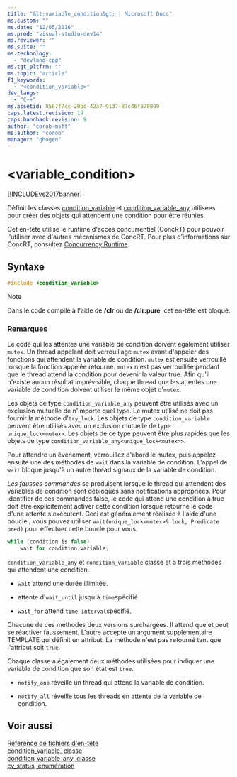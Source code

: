 ```yaml
---
title: "&lt;variable_condition&gt; | Microsoft Docs"
ms.custom: ""
ms.date: "12/05/2016"
ms.prod: "visual-studio-dev14"
ms.reviewer: ""
ms.suite: ""
ms.technology: 
  - "devlang-cpp"
ms.tgt_pltfrm: ""
ms.topic: "article"
f1_keywords: 
  - "<condition_variable>"
dev_langs: 
  - "C++"
ms.assetid: 8567f7cc-20bd-42a7-9137-87c46f878009
caps.latest.revision: 19
caps.handback.revision: 9
author: "corob-msft"
ms.author: "corob"
manager: "ghogen"
---
```

# &lt;variable_condition&gt;
[!INCLUDE[vs2017banner](../assembler/inline/includes/vs2017banner.md)]

Définit les classes [condition\_variable](../standard-library/condition-variable-class.md) et [condition\_variable\_any](../standard-library/condition-variable-any-class.md) utilisées pour créer des objets qui attendent une condition pour être réunies.  
  
 Cet en\-tête utilise le runtime d'accès concurrentiel \(ConcRT\) pour pouvoir l'utiliser avec d'autres mécanismes de ConcRT.  Pour plus d'informations sur ConcRT, consultez [Concurrency Runtime](../parallel/concrt/concurrency-runtime.md).  
  
## Syntaxe  
  
```cpp  
#include <condition_variable>  
```  
  
> [!NOTE]
>  Dans le code compilé à l'aide de **\/clr** ou de **\/clr:pure**, cet en\-tête est bloqué.  
  
### Remarques  
 Le code qui les attentes une variable de condition doivent également utiliser `mutex`.  Un thread appelant doit verrouillage `mutex` avant d'appeler des fonctions qui attendent la variable de condition.  `mutex` est ensuite verrouillé lorsque la fonction appelée retourne.  `mutex` n'est pas verrouillée pendant que le thread attend la condition pour devenir la valeur true.  Afin qu'il n'existe aucun résultat imprévisible, chaque thread que les attentes une variable de condition doivent utiliser le même objet d'`mutex`.  
  
 Les objets de type `condition_variable_any` peuvent être utilisés avec un exclusion mutuelle de n'importe quel type.  Le mutex utilisé ne doit pas fournir la méthode d'`try_lock`.  Les objets de type `condition_variable` peuvent être utilisés avec un exclusion mutuelle de type `unique_lock<mutex>`.  Les objets de ce type peuvent être plus rapides que les objets de type `condition_variable_any<unique_lock<mutex>>`.  
  
 Pour attendre un événement, verrouillez d'abord le mutex, puis appelez ensuite une des méthodes de `wait` dans la variable de condition.  L'appel de `wait` bloque jusqu'à un autre thread signaux de la variable de condition.  
  
 *Les fausses commandes* se produisent lorsque le thread qui attendent des variables de condition sont débloqués sans notifications appropriées.  Pour identifier de ces commandes false, le code qui attend une condition à true doit être explicitement activer cette condition lorsque retourne le code d'une attente s'exécutent.  Ceci est généralement réalisée à l'aide d'une boucle ; vous pouvez utiliser `wait(unique_lock<mutex>& lock, Predicate pred)` pour effectuer cette boucle pour vous.  
  
```cpp  
while (condition is false)  
    wait for condition variable;  
```  
  
 `condition_variable_any` et `condition_variable` classe et a trois méthodes qui attendent une condition.  
  
-   `wait` attend une durée illimitée.  
  
-   attente d'`wait_until` jusqu'à `time`spécifié.  
  
-   `wait_for` attend `time interval`spécifié.  
  
 Chacune de ces méthodes deux versions surchargées.  Il attend que et peut se réactiver faussement.  L'autre accepte un argument supplémentaire TEMPLATE qui définit un attribut.  La méthode n'est pas retourné tant que l'attribut soit `true`.  
  
 Chaque classe a également deux méthodes utilisées pour indiquer une variable de condition que son état est `true`.  
  
-   `notify_one` réveille un thread qui attend la variable de condition.  
  
-   `notify_all` réveille tous les threads en attente de la variable de condition.  
  
## Voir aussi  
 [Référence de fichiers d'en\-tête](../standard-library/cpp-standard-library-header-files.md)   
 [condition\_variable, classe](../standard-library/condition-variable-class.md)   
 [condition\_variable\_any, classe](../standard-library/condition-variable-any-class.md)   
 [cv\_status, énumération](../Topic/cv_status%20Enumeration.md)